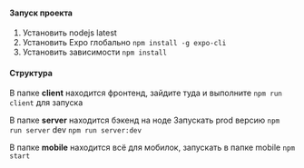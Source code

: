 #### Запуск проекта

1. Установить nodejs latest
2. Установить Expo глобально ```npm install -g expo-cli```
3. Установить зависимости ```npm install```


#### Структура
В папке **client** находится фронтенд, зайдите туда и выполните ```npm run client``` для запуска

В папке **server** находится бэкенд на ноде
Запускать prod версию ```npm run server``` dev ```npm run server:dev```

В папке **mobile** находится всё для мобилок, запускать в папке mobile ```npm start```

